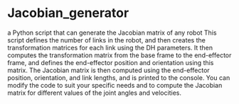 # Jacobian_generator
 a Python script that can generate the Jacobian matrix of any robot
This script defines the number of links in the robot, and then creates the transformation matrices for each link using the DH parameters. It then computes the transformation matrix from the base frame to the end-effector frame, and defines the end-effector position and orientation using this matrix. The Jacobian matrix is then computed using the end-effector position, orientation, and link lengths, and is printed to the console. You can modify the code to suit your specific needs and to compute the Jacobian matrix for different values of the joint angles and velocities.
